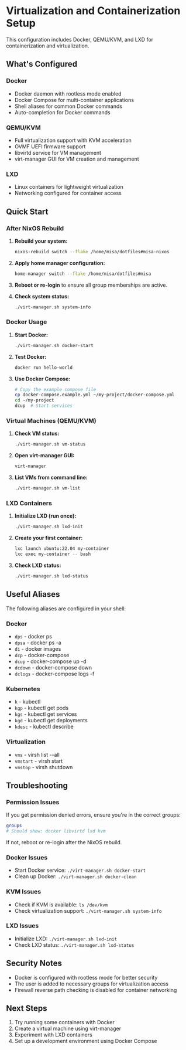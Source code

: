 # Virtualization and Containerization Setup

This configuration includes Docker, QEMU/KVM, and LXD for containerization and virtualization.

## What's Configured

### Docker
- Docker daemon with rootless mode enabled
- Docker Compose for multi-container applications
- Shell aliases for common Docker commands
- Auto-completion for Docker commands

### QEMU/KVM
- Full virtualization support with KVM acceleration
- OVMF UEFI firmware support
- libvirtd service for VM management
- virt-manager GUI for VM creation and management

### LXD
- Linux containers for lightweight virtualization
- Networking configured for container access

## Quick Start

### After NixOS Rebuild

1. **Rebuild your system:**
   ```bash
   nixos-rebuild switch --flake /home/misa/dotfiles#misa-nixos
   ```

2. **Apply home manager configuration:**
   ```bash
   home-manager switch --flake /home/misa/dotfiles#misa
   ```

3. **Reboot or re-login** to ensure all group memberships are active.

4. **Check system status:**
   ```bash
   ./virt-manager.sh system-info
   ```

### Docker Usage

1. **Start Docker:**
   ```bash
   ./virt-manager.sh docker-start
   ```

2. **Test Docker:**
   ```bash
   docker run hello-world
   ```

3. **Use Docker Compose:**
   ```bash
   # Copy the example compose file
   cp docker-compose.example.yml ~/my-project/docker-compose.yml
   cd ~/my-project
   dcup  # Start services
   ```

### Virtual Machines (QEMU/KVM)

1. **Check VM status:**
   ```bash
   ./virt-manager.sh vm-status
   ```

2. **Open virt-manager GUI:**
   ```bash
   virt-manager
   ```

3. **List VMs from command line:**
   ```bash
   ./virt-manager.sh vm-list
   ```

### LXD Containers

1. **Initialize LXD (run once):**
   ```bash
   ./virt-manager.sh lxd-init
   ```

2. **Create your first container:**
   ```bash
   lxc launch ubuntu:22.04 my-container
   lxc exec my-container -- bash
   ```

3. **Check LXD status:**
   ```bash
   ./virt-manager.sh lxd-status
   ```

## Useful Aliases

The following aliases are configured in your shell:

### Docker
- `dps` - docker ps
- `dpsa` - docker ps -a
- `di` - docker images
- `dcp` - docker-compose
- `dcup` - docker-compose up -d
- `dcdown` - docker-compose down
- `dclogs` - docker-compose logs -f

### Kubernetes
- `k` - kubectl
- `kgp` - kubectl get pods
- `kgs` - kubectl get services
- `kgd` - kubectl get deployments
- `kdesc` - kubectl describe

### Virtualization
- `vms` - virsh list --all
- `vmstart` - virsh start
- `vmstop` - virsh shutdown

## Troubleshooting

### Permission Issues
If you get permission denied errors, ensure you're in the correct groups:
```bash
groups
# Should show: docker libvirtd lxd kvm
```

If not, reboot or re-login after the NixOS rebuild.

### Docker Issues
- Start Docker service: `./virt-manager.sh docker-start`
- Clean up Docker: `./virt-manager.sh docker-clean`

### KVM Issues
- Check if KVM is available: `ls /dev/kvm`
- Check virtualization support: `./virt-manager.sh system-info`

### LXD Issues
- Initialize LXD: `./virt-manager.sh lxd-init`
- Check LXD status: `./virt-manager.sh lxd-status`

## Security Notes

- Docker is configured with rootless mode for better security
- The user is added to necessary groups for virtualization access
- Firewall reverse path checking is disabled for container networking

## Next Steps

1. Try running some containers with Docker
2. Create a virtual machine using virt-manager
3. Experiment with LXD containers
4. Set up a development environment using Docker Compose
